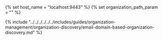 {% set host_name = "localhost:9443" %}
{% set organization_path_param = ""  %}

{% include "../../../../../../includes/guides/organization-management/organization-discovery/email-domain-based-organization-discovery.md" %}
